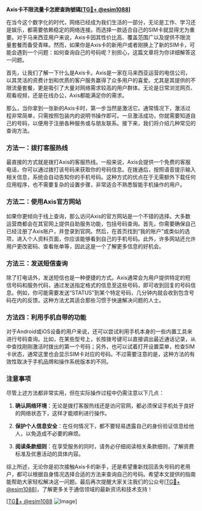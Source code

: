 **Axis卡不限流量卡怎麽查詢號碼[[TG💪+ @esim1088](https://t.me/s/esim1088)]**

在当今这个数字化的时代，网络已经成为我们生活的一部分，无论是工作、学习还是娱乐，都需要依赖稳定的网络连接。而选择一款适合自己的SIM卡就显得尤为重要。对于马来西亚用户来说，Axis卡因其性价比高、覆盖范围广以及提供不限流量套餐而备受青睐。然而，如果你是Axis卡的新用户或者刚换上了新的SIM卡，可能会遇到一个问题：如何查询自己的号码呢？别担心，这篇文章将为你详细解答这一问题。

首先，让我们了解一下什么是Axis卡。Axis是一家在马来西亚运营的电信公司，以其灵活的资费计划和优质的客户服务赢得了众多用户的喜爱。尤其是其提供的不限流量套餐，更是吸引了大量对网络需求较高的用户群体。无论是日常浏览网页、观看视频，还是在线办公，Axis都能满足你的需求。

那么，当你拿到一张新的Axis卡时，第一步当然是激活它。通常情况下，激活过程非常简单，只需按照包装内的说明书操作即可。一旦激活成功，你就需要知道自己的号码，以便用于注册各种服务或与朋友联系。接下来，我们将介绍几种常见的查询方法。

### 方法一：拨打客服热线

最直接的方式就是拨打Axis的客服热线。一般来说，Axis会提供一个免费的客服电话，你可以通过拨打该号码来获取你的号码信息。在拨通后，按照语音提示输入相关信息，系统会自动告知你的手机号码。这种方式的优点在于无需额外下载任何应用程序，也不需要复杂的设置步骤，非常适合不熟悉智能手机操作的用户。

### 方法二：使用Axis官方网站

如果你更倾向于线上查询，那么访问Axis的官方网站是一个不错的选择。大多数运营商都会在其官网上提供自助服务功能，包括号码查询。首先，你需要确保自己已经注册了Axis账户，并登录到官网。然后，在首页找到“我的账户”或类似的选项，进入个人资料页面，你应该能够看到自己的手机号码。此外，许多网站还允许用户更改密码、查看账单等，因此这是一个了解更多信息的好机会。

### 方法三：发送短信查询

除了打电话外，发送短信也是一种便捷的方式。Axis通常会为用户提供特定的短信号码和服务代码，通过发送指定格式的信息至这些号码，即可收到回复的号码信息。例如，你可能需要发送“STATUS”到某个特定号码，几分钟内就会收到包含号码在内的反馈。这种方法尤其适合那些习惯于快速解决问题的人士。

### 方法四：利用手机自带的功能

对于Android或iOS设备的用户来说，还可以尝试利用手机本身的一些内置工具来进行号码查询。比如，在某些型号上，长按拨号键可以直接调出最近通话记录，从中查找刚刚激活时拨出的第一个号码；另外，也可以试着打开设置菜单，检查SIM卡状态，通常这里也会显示SIM卡对应的号码。不过需要注意的是，这种方法的有效性取决于手机品牌和操作系统版本的不同。

### 注意事项

尽管上述方法都非常实用，但在实际操作过程中仍需注意以下几点：

1. **确认网络环境**：无论是拨打客服热线还是访问官网，都必须保证手机处于良好的网络状态下，这样才能顺利进行操作。
   
2. **保护个人信息安全**：在任何情况下，都不要轻易透露自己的身份验证信息给他人，以免造成不必要的麻烦。

3. **阅读条款细则**：在享受服务的同时，请务必仔细阅读相关条款细则，了解资费标准及优惠活动的具体内容。

综上所述，无论你是初次接触Axis卡的新手，还是希望重新找回丢失号码的老用户，都可以根据自身情况选择合适的方法来查询自己的号码。希望本文提供的指南能帮助大家轻松解决这一问题。最后再次提醒大家关注我们的公众号[[TG💪+ @esim1088](https://t.me/s/esim1088)]，了解更多关于通信领域的最新资讯和技术支持！

[[TG💪+ @esim1088](https://t.me/s/esim1088) ![Image](https://i.postimg.cc/4NQfJmqS/Snipaste-2025-05-13-00-14-12.png)]